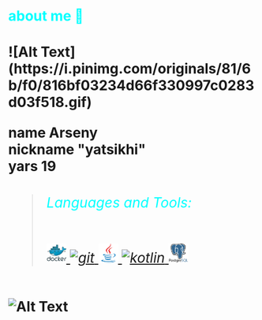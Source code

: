 <h1 style="color: Aqua; "> about me 🐋</code> <h1>
![Alt Text](https://i.pinimg.com/originals/81/6b/f0/816bf03234d66f330997c0283d03f518.gif)
<p style="color: LightBlue;"> 
 

  name Arseny<br>
 nickname "yatsikhi"<br>
  yars 19</code> </p> 


> <h6 style="color:  Aqua ">Languages and Tools: <h6>
> 
><p align="left"> <a href="https://www.docker.com/" target="_blank" rel="noreferrer"> <img src="https://raw.githubusercontent.com/devicons/devicon/master/icons/docker/docker-original-wordmark.svg" alt="docker" width="40" height="40"/> </a> <a href="https://git-scm.com/" target="_blank" rel="noreferrer"> <img src="https://www.vectorlogo.zone/logos/git-scm/git-scm-icon.svg" alt="git" width="40" height="40"/> </a> <a href="https://www.java.com" target="_blank" rel="noreferrer"> <img src="https://raw.githubusercontent.com/devicons/devicon/master/icons/java/java-original.svg" alt="java" width="40" height="40"/> </a> <a href="https://kotlinlang.org" target="_blank" rel="noreferrer"> <img src="https://www.vectorlogo.zone/logos/kotlinlang/kotlinlang-icon.svg" alt="kotlin" width="40" height="40"/> </a> <a href="https://www.postgresql.org" target="_blank" rel="noreferrer"> <img src="https://raw.githubusercontent.com/devicons/devicon/master/icons/postgresql/postgresql-original-wordmark.svg" alt="postgresql" width="40" height="40"/> </a> </p>

![Alt Text](https://i.pinimg.com/originals/81/6b/f0/816bf03234d66f330997c0283d03f518.gif)
